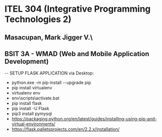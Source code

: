 # ITEL 304 (Integrative Programming Technologies 2)
## Masacupan, Mark Jigger V.\
## BSIT 3A - WMAD (Web and Mobile Application Development)

-- SETUP FLASK APPLICATION via Desktop:
* python.exe -m pip install --upgrade pip
* pip install virtualenv
* virtualenv env
* env\scripts\activate.bat
* pip install flask
* pip install -U Flask
* pip3 install pymysql
* https://packaging.python.org/en/latest/guides/installing-using-pip-and-virtual-environments/
* https://flask.palletsprojects.com/en/2.2.x/installation/

